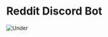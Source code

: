 # Reddit Discord Bot

![Under](https://www.silverdalebc.com/wp-content/uploads/2019/10/UNDER-CONSTRUCTION.jpg)